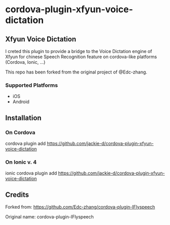 # cordova-plugin-xfyun-voice-dictation

## Xfyun Voice Dictation

I creted this plugin to provide a bridge to the Voice Dictation engine of Xfyun for chinese Speech Recognition feature on cordova-like platforms (Cordova, Ionic, ...)

This repo has been forked from the original project of @Edc-zhang.

### Supported Platforms

- iOS
- Android

## Installation

### On Cordova

cordova plugin add https://github.com/jackie-d/cordova-plugin-xfyun-voice-dictation

### On Ionic v. 4

ionic cordova plugin add https://github.com/jackie-d/cordova-plugin-xfyun-voice-dictation

## Credits

Forked from: https://github.com/Edc-zhang/cordova-plugin-IFlyspeech

Original name: cordova-plugin-IFlyspeech